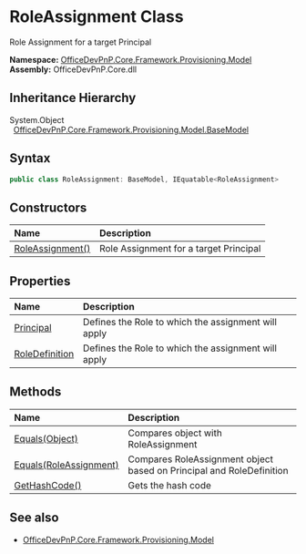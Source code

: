 # RoleAssignment Class
 Role Assignment for a target Principal   

**Namespace:** [OfficeDevPnP.Core.Framework.Provisioning.Model](OfficeDevPnP.Core.Framework.Provisioning.Model.md)  
**Assembly:** OfficeDevPnP.Core.dll  
## Inheritance Hierarchy
System.Object  
&ensp;[OfficeDevPnP.Core.Framework.Provisioning.Model.BaseModel](OfficeDevPnP.Core.Framework.Provisioning.Model.BaseModel.md)  
## Syntax
```C#
public class RoleAssignment: BaseModel, IEquatable<RoleAssignment>
```
## Constructors
|**Name**|**Description**|
|:-----|:-----|
| [RoleAssignment()](OfficeDevPnP.Core.Framework.Provisioning.Model.RoleAssignment.ctor1.md) |  Role Assignment for a target Principal 
## Properties
|**Name**|**Description**|
|:-----|:-----|
| [Principal](OfficeDevPnP.Core.Framework.Provisioning.Model.RoleAssignment.Principal.md) | Defines the Role to which the assignment will apply
| [RoleDefinition](OfficeDevPnP.Core.Framework.Provisioning.Model.RoleAssignment.RoleDefinition.md) | Defines the Role to which the assignment will apply
## Methods
|**Name**|**Description**|
|:-----|:-----|
| [Equals(Object)](OfficeDevPnP.Core.Framework.Provisioning.Model.RoleAssignment.3520ddbb.md) | Compares object with RoleAssignment
| [Equals(RoleAssignment)](OfficeDevPnP.Core.Framework.Provisioning.Model.RoleAssignment.29b90be5.md) | Compares RoleAssignment object based on Principal and RoleDefinition
| [GetHashCode()](OfficeDevPnP.Core.Framework.Provisioning.Model.RoleAssignment.1c6872bd.md) | Gets the hash code
## See also
- [OfficeDevPnP.Core.Framework.Provisioning.Model](OfficeDevPnP.Core.Framework.Provisioning.Model.md)
